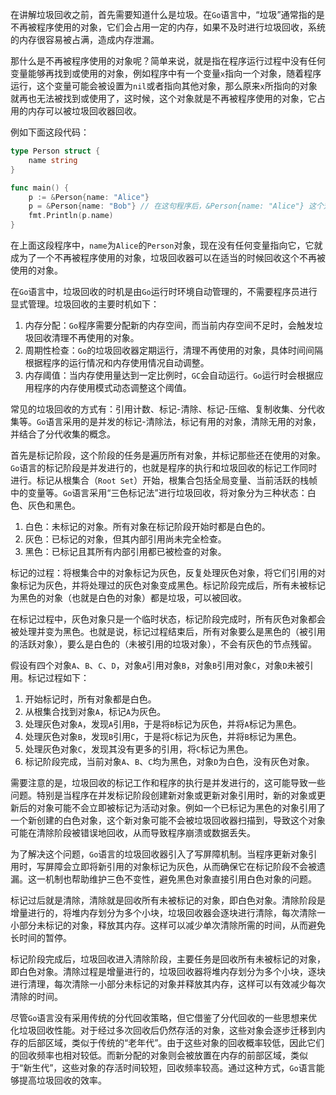 在讲解垃圾回收之前，首先需要知道什么是垃圾。在`Go`语言中，“垃圾”通常指的是不再被程序使用的对象，它们会占用一定的内存，如果不及时进行垃圾回收，系统的内存很容易被占满，造成内存泄漏。

那什么是不再被程序使用的对象呢？简单来说，就是指在程序运行过程中没有任何变量能够再找到或使用的对象，例如程序中有一个变量`x`指向一个对象，随着程序运行，这个变量可能会被设置为`nil`或者指向其他对象，那么原来`x`所指向的对象就再也无法被找到或使用了，这时候，这个对象就是不再被程序使用的对象，它占用的内存可以被垃圾回收器回收。

例如下面这段代码：

```go
type Person struct {
	name string
}

func main() {
	p := &Person{name: "Alice"}
	p = &Person{name: "Bob"} // 在这句程序后，&Person{name: "Alice"} 这个对象变为垃圾对象
	fmt.Println(p.name)
}
```

在上面这段程序中，`name`为`Alice`的`Person`对象，现在没有任何变量指向它，它就成为了一个不再被程序使用的对象，垃圾回收器可以在适当的时候回收这个不再被使用的对象。

在`Go`语言中，垃圾回收的时机是由`Go`运行时环境自动管理的，不需要程序员进行显式管理。垃圾回收的主要时机如下：

1. 内存分配：`Go`程序需要分配新的内存空间，而当前内存空间不足时，会触发垃圾回收清理不再使用的对象。
2. 周期性检查：`Go`的垃圾回收器定期运行，清理不再使用的对象，具体时间间隔根据程序的运行情况和内存使用情况自动调整。
3. 内存阈值：当内存使用量达到一定比例时，`GC`会自动运行。`Go`运行时会根据应用程序的内存使用模式动态调整这个阈值。

常见的垃圾回收的方式有：引用计数、标记-清除、标记-压缩、复制收集、分代收集等。`Go`语言采用的是并发的标记-清除法，标记有用的对象，清除无用的对象，并结合了分代收集的概念。

首先是标记阶段，这个阶段的任务是遍历所有对象，并标记那些还在使用的对象。`Go`语言的标记阶段是并发进行的，也就是程序的执行和垃圾回收的标记工作同时进行。标记从根集合（`Root Set`）开始，根集合包括全局变量、当前活跃的栈帧中的变量等。`Go`语言采用“三色标记法”进行垃圾回收，将对象分为三种状态：白色、灰色和黑色。

1. 白色：未标记的对象。所有对象在标记阶段开始时都是白色的。
2. 灰色：已标记的对象，但其内部引用尚未完全检查。
3. 黑色：已标记且其所有内部引用都已被检查的对象。

标记的过程：将根集合中的对象标记为灰色，反复处理灰色对象，将它们引用的对象标记为灰色，并将处理过的灰色对象变成黑色。标记阶段完成后，所有未被标记为黑色的对象（也就是白色的对象）都是垃圾，可以被回收。

在标记过程中，灰色对象只是一个临时状态，标记阶段完成时，所有灰色对象都会被处理并变为黑色。也就是说，标记过程结束后，所有对象要么是黑色的（被引用的活跃对象），要么是白色的（未被引用的垃圾对象），不会有灰色的节点残留。

假设有四个对象`A`、`B`、`C`、`D`，对象`A`引用对象`B`，对象`B`引用对象`C`，对象`D`未被引用。标记过程如下：

1. 开始标记时，所有对象都是白色。
2. 从根集合找到对象`A`，标记`A`为灰色。
3. 处理灰色对象`A`，发现`A`引用`B`，于是将`B`标记为灰色，并将`A`标记为黑色。
4. 处理灰色对象`B`，发现`B`引用`C`，于是将`C`标记为灰色，并将`B`标记为黑色。
5. 处理灰色对象`C`，发现其没有更多的引用，将`C`标记为黑色。
6. 标记阶段完成，当前对象`A`、`B`、`C`均为黑色，对象`D`为白色，没有灰色对象。

需要注意的是，垃圾回收的标记工作和程序的执行是并发进行的，这可能导致一些问题。特别是当程序在并发标记阶段创建新对象或更新对象引用时，新的对象或更新后的对象可能不会立即被标记为活动对象。例如一个已标记为黑色的对象引用了一个新创建的白色对象，这个新对象可能不会被垃圾回收器扫描到，导致这个对象可能在清除阶段被错误地回收，从而导致程序崩溃或数据丢失。

为了解决这个问题，`Go`语言的垃圾回收器引入了写屏障机制。当程序更新对象引用时，写屏障会立即将新引用的对象标记为灰色，从而确保它在标记阶段不会被遗漏。这一机制也帮助维护三色不变性，避免黑色对象直接引用白色对象的问题。

标记过后就是清除，清除就是回收所有未被标记的对象，即白色对象。清除阶段是增量进行的，将堆内存划分为多个小块，垃圾回收器会逐块进行清除，每次清除一小部分未标记的对象，释放其内存。这样可以减少单次清除所需的时间，从而避免长时间的暂停。

标记阶段完成后，垃圾回收进入清除阶段，主要任务是回收所有未被标记的对象，即白色对象。清除过程是增量进行的，垃圾回收器将堆内存划分为多个小块，逐块进行清理，每次清除一小部分未标记的对象并释放其内存，这样可以有效减少每次清除的时间。

尽管`Go`语言没有采用传统的分代回收策略，但它借鉴了分代回收的一些思想来优化垃圾回收性能。对于经过多次回收后仍然存活的对象，这些对象会逐步迁移到内存的后部区域，类似于传统的“老年代”。由于这些对象的回收概率较低，因此它们的回收频率也相对较低。而新分配的对象则会被放置在内存的前部区域，类似于“新生代”，这些对象的存活时间较短，回收频率较高。通过这种方式，`Go`语言能够提高垃圾回收的效率。